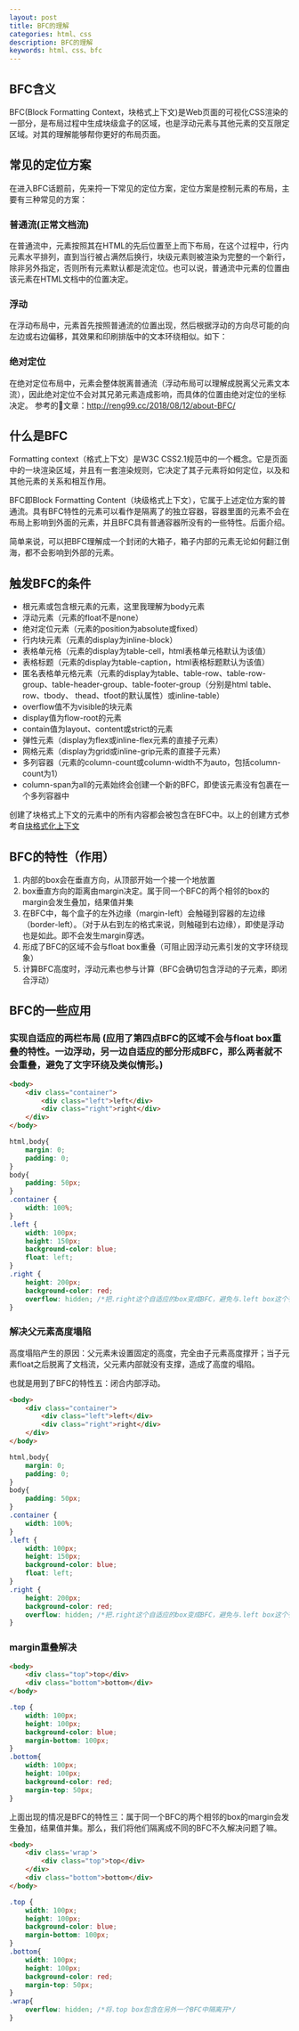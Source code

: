 ```yaml
---
layout: post
title: BFC的理解
categories: html、css
description: BFC的理解
keywords: html、css、bfc
---
```


## BFC含义
BFC(Block Formatting Context，块格式上下文)是Web页面的可视化CSS渲染的一部分，是布局过程中生成块级盒子的区域，也是浮动元素与其他元素的交互限定区域。对其的理解能够帮你更好的布局页面。

## 常见的定位方案
在进入BFC话题前，先来捋一下常见的定位方案，定位方案是控制元素的布局，主要有三种常见的方案：

### 普通流(正常文档流)
在普通流中，元素按照其在HTML的先后位置至上而下布局，在这个过程中，行内元素水平排列，直到当行被占满然后换行，块级元素则被渲染为完整的一个新行，除非另外指定，否则所有元素默认都是流定位。也可以说，普通流中元素的位置由该元素在HTML文档中的位置决定。

### 浮动
在浮动布局中，元素首先按照普通流的位置出现，然后根据浮动的方向尽可能的向左边或右边偏移，其效果和印刷排版中的文本环绕相似。如下：

### 绝对定位
在绝对定位布局中，元素会整体脱离普通流（浮动布局可以理解成脱离父元素文本流），因此绝对定位不会对其兄弟元素造成影响，而具体的位置由绝对定位的坐标决定。
参考的文章：http://reng99.cc/2018/08/12/about-BFC/

## 什么是BFC

Formatting context（格式上下文）是W3C CSS2.1规范中的一个概念。它是页面中的一块渲染区域，并且有一套渲染规则，它决定了其子元素将如何定位，以及和其他元素的关系和相互作用。

BFC即Block Formatting Content（块级格式上下文），它属于上述定位方案的普通流。具有BFC特性的元素可以看作是隔离了的独立容器，容器里面的元素不会在布局上影响到外面的元素，并且BFC具有普通容器所没有的一些特性。后面介绍。

简单来说，可以把BFC理解成一个封闭的大箱子，箱子内部的元素无论如何翻江倒海，都不会影响到外部的元素。

## 触发BFC的条件

* 根元素或包含根元素的元素，这里我理解为body元素
* 浮动元素（元素的float不是none）
* 绝对定位元素（元素的position为absolute或fixed）
* 行内块元素（元素的display为inline-block）
* 表格单元格（元素的display为table-cell，html表格单元格默认为该值）
* 表格标题（元素的display为table-caption，html表格标题默认为该值）
* 匿名表格单元格元素（元素的display为table、table-row、table-row-group、table-header-group、table-footer-group（分别是html table、row、tbody、 thead、tfoot的默认属性）或inline-table）
* overflow值不为visible的块元素
* display值为flow-root的元素
* contain值为layout、content或strict的元素
* 弹性元素（display为flex或inline-flex元素的直接子元素）
* 网格元素（display为grid或inline-grip元素的直接子元素）
* 多列容器（元素的column-count或column-width不为auto，包括column-count为1）
* column-span为all的元素始终会创建一个新的BFC，即使该元素没有包裹在一个多列容器中

创建了块格式上下文的元素中的所有内容都会被包含在BFC中。以上的创建方式参考自[块格式化上下文](https://developer.mozilla.org/zh-CN/docs/Web/Guide/CSS/Block_formatting_context)

## BFC的特性（作用）

1. 内部的box会在垂直方向，从顶部开始一个接一个地放置
2. box垂直方向的距离由margin决定。属于同一个BFC的两个相邻的box的margin会发生叠加，结果值并集
3. 在BFC中，每个盒子的左外边缘（margin-left）会触碰到容器的左边缘（border-left）。（对于从右到左的格式来说，则触碰到右边缘），即使是浮动也是如此。即不会发生margin穿透。
4. 形成了BFC的区域不会与float box重叠（可阻止因浮动元素引发的文字环绕现象）
5. 计算BFC高度时，浮动元素也参与计算（BFC会确切包含浮动的子元素，即闭合浮动）

## BFC的一些应用

### 实现自适应的两栏布局 (应用了第四点BFC的区域不会与float box重叠的特性。一边浮动，另一边自适应的部分形成BFC，那么两者就不会重叠，避免了文字环绕及类似情形。)

```html
<body>
	<div class="container">
        <div class="left">left</div>
        <div class="right">right</div>
	</div>
</body>
```
```css
html,body{
    margin: 0;
    padding: 0;
}
body{
    padding: 50px;
}
.container {
    width: 100%;
}
.left {
    width: 100px;
    height: 150px;
    background-color: blue;
    float: left;
}
.right {
    height: 200px;
    background-color: red;
    overflow: hidden; /*把.right这个自适应的box变成BFC，避免与.left box这个有float属性的元素重叠*/
}
```
### 解决父元素高度塌陷
高度塌陷产生的原因：父元素未设置固定的高度，完全由子元素高度撑开；当子元素float之后脱离了文档流，父元素内部就没有支撑，造成了高度的塌陷。

也就是用到了BFC的特性五：闭合内部浮动。

```html
<body>
	<div class="container">
        <div class="left">left</div>
        <div class="right">right</div>
	</div>
</body>
```
```css
html,body{
    margin: 0;
    padding: 0;
}
body{
    padding: 50px;
}
.container {
    width: 100%;
}
.left {
    width: 100px;
    height: 150px;
    background-color: blue;
    float: left;
}
.right {
    height: 200px;
    background-color: red;
    overflow: hidden; /*把.right这个自适应的box变成BFC，避免与.left box这个有float属性的元素重叠*/
}
```
### margin重叠解决

```html
<body>
    <div class="top">top</div>
    <div class="bottom">bottom</div>
</body>
```
```css
.top {
    width: 100px;
    height: 100px;
    background-color: blue;
    margin-bottom: 100px;
}
.bottom{
    width: 100px;
    height: 100px;
    background-color: red;
    margin-top: 50px;
}
```
上面出现的情况是BFC的特性三：属于同一个BFC的两个相邻的box的margin会发生叠加，结果值并集。那么，我们将他们隔离成不同的BFC不久解决问题了嘛。
```html
<body>
    <div class='wrap'>
        <div class="top">top</div>
    </div>
    <div class="bottom">bottom</div>
</body>
```
```css
.top {
    width: 100px;
    height: 100px;
    background-color: blue;
    margin-bottom: 100px;
}
.bottom{
    width: 100px;
    height: 100px;
    background-color: red;
    margin-top: 50px;
}
.wrap{
    overflow: hidden; /*将.top box包含在另外一个BFC中隔离开*/
}
```

